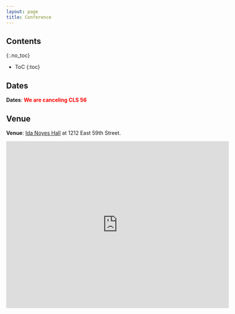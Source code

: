 ```yaml
---
layout: page
title: Conference
---
```


## Contents
{:.no_toc}

* ToC
{:toc}

## Dates

**Dates**: <b><font color="red">We are canceling CLS 56</font></b>
<!-- April 30 - May 2, 2020 -->

## Venue

**Venue**: [Ida Noyes Hall](https://maps.uchicago.edu/location/ida-noyes-hall/) at 1212 East 59th Street.

<iframe src="https://www.google.com/maps/embed?pb=!1m18!1m12!1m3!1d2974.869084117617!2d-87.59786858456218!3d41.78803497902447!2m3!1f0!2f0!3f0!3m2!1i1024!2i768!4f13.1!3m3!1m2!1s0x880e2916fd81ab11%3A0xfa4bcef9eec30285!2sIda+Noyes+Hall!5e0!3m2!1sen!2skr!4v1565852614957!5m2!1sen!2skr" width="600" height="450" frameborder="0" style="border:0" allowfullscreen></iframe>


<!-- ## Program (updated on April 24)

The conference program is available for [download]({{ site.baseurl }}/public/CLS54_program.pdf).

<br> -->

<!--
## List of abstracts

The abstracts of all the presentations are available (to be updated) here. -->
